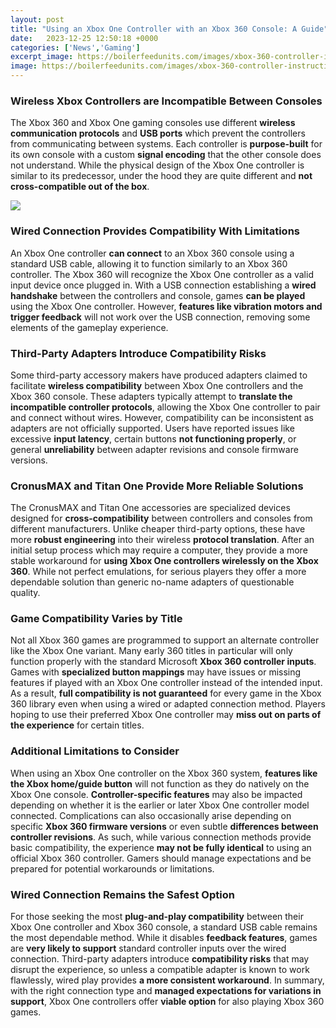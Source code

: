 ```yaml
---
layout: post
title: "Using an Xbox One Controller with an Xbox 360 Console: A Guide"
date:   2023-12-25 12:50:18 +0000
categories: ['News','Gaming']
excerpt_image: https://boilerfeedunits.com/images/xbox-360-controller-instructions-5.png
image: https://boilerfeedunits.com/images/xbox-360-controller-instructions-5.png
---
```


###  Wireless Xbox Controllers are Incompatible Between Consoles
The Xbox 360 and Xbox One gaming consoles use different **wireless communication protocols** and **USB ports** which prevent the controllers from communicating between systems. Each controller is **purpose-built** for its own console with a custom **signal encoding** that the other console does not understand. While the physical design of the Xbox One controller is similar to its predecessor, under the hood they are quite different and **not cross-compatible out of the box**.

![](https://gamepadtester.net/blog/wp-content/uploads/2022/05/Connect-The-Xbox-Controller-To-Your-Pc.png)
###  Wired Connection Provides Compatibility With Limitations    
An Xbox One controller **can connect** to an Xbox 360 console using a standard USB cable, allowing it to function similarly to an Xbox 360 controller. The Xbox 360 will recognize the Xbox One controller as a valid input device once plugged in. With a USB connection establishing a **wired handshake** between the controllers and console, games **can be played** using the Xbox One controller. However, **features like vibration motors and trigger feedback** will not work over the USB connection, removing some elements of the gameplay experience.
###  Third-Party Adapters Introduce Compatibility Risks
Some third-party accessory makers have produced adapters claimed to facilitate **wireless compatibility** between Xbox One controllers and the Xbox 360 console. These adapters typically attempt to **translate the incompatible controller protocols**, allowing the Xbox One controller to pair and connect without wires. However, compatibility can be inconsistent as adapters are not officially supported. Users have reported issues like excessive **input latency**, certain buttons **not functioning properly**, or general **unreliability** between adapter revisions and console firmware versions.
###  CronusMAX and Titan One Provide More Reliable Solutions  
The CronusMAX and Titan One accessories are specialized devices designed for **cross-compatibility** between controllers and consoles from different manufacturers. Unlike cheaper third-party options, these have more **robust engineering** into their wireless **protocol translation**. After an initial setup process which may require a computer, they provide a more stable workaround for **using Xbox One controllers wirelessly on the Xbox 360**. While not perfect emulations, for serious players they offer a more dependable solution than generic no-name adapters of questionable quality.
###  Game Compatibility Varies by Title
Not all Xbox 360 games are programmed to support an alternate controller like the Xbox One variant. Many early 360 titles in particular will only function properly with the standard Microsoft **Xbox 360 controller inputs**. Games with **specialized button mappings** may have issues or missing features if played with an Xbox One controller instead of the intended input. As a result, **full compatibility is not guaranteed** for every game in the Xbox 360 library even when using a wired or adapted connection method. Players hoping to use their preferred Xbox One controller may **miss out on parts of the experience** for certain titles.
###  Additional Limitations to Consider
When using an Xbox One controller on the Xbox 360 system, **features like the Xbox home/guide button** will not function as they do natively on the Xbox One console. **Controller-specific features** may also be impacted depending on whether it is the earlier or later Xbox One controller model connected. Complications can also occasionally arise depending on specific **Xbox 360 firmware versions** or even subtle **differences between controller revisions**. As such, while various connection methods provide basic compatibility, the experience **may not be fully identical** to using an official Xbox 360 controller. Gamers should manage expectations and be prepared for potential workarounds or limitations.   
###  Wired Connection Remains the Safest Option  
For those seeking the most **plug-and-play compatibility** between their Xbox One controller and Xbox 360 console, a standard USB cable remains the most dependable method. While it disables **feedback features**, games are **very likely to support** standard controller inputs over the wired connection. Third-party adapters introduce **compatibility risks** that may disrupt the experience, so unless a compatible adapter is known to work flawlessly, wired play provides **a more consistent workaround**. In summary, with the right connection type and **managed expectations for variations in support**, Xbox One controllers offer **viable option** for also playing Xbox 360 games.